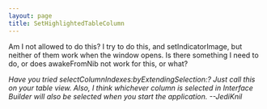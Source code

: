 ```yaml
---
layout: page
title: SetHighlightedTableColumn
---
```




Am I not allowed to do this?  I try to do this, and setIndicatorImage, but neither of them work when the window opens.  Is there something I need to do, or does awakeFromNib not work for this, or what?

*Have you tried     selectColumnIndexes:byExtendingSelection:? Just call this on your table view. Also, I think whichever column is selected in Interface Builder will also be selected when you start the application. --JediKnil*

